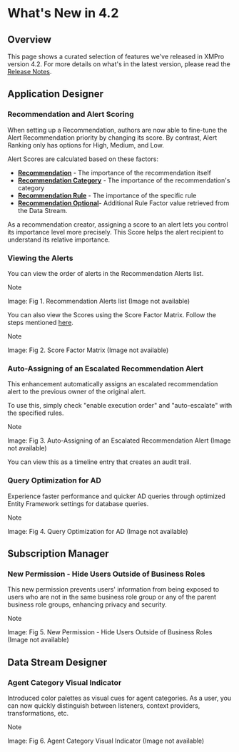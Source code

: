 # What's New in 4.2

## Overview

This page shows a curated selection of features we've released in XMPro version 4.2. For more details on what's in the latest version, please read the [Release Notes](../../release-notes/archived/v4.2.0.md).

## Application Designer

### Recommendation and Alert Scoring

When setting up a Recommendation, authors are now able to fine-tune the Alert Recommendation priority by changing its score. By contrast, Alert Ranking only has options for High, Medium, and Low.

Alert Scores are calculated based on these factors:

* [**Recommendation**](../../how-tos/recommendations/manage-recommendations.md#create-a-recommendation) [ ](../../how-tos/recommendations/manage-recommendations.md#create-a-recommendation)-  The importance of the recommendation itself
* [**Recommendation Category**](../../how-tos/manage-categories.md#adding-a-new-category)  - The importance of the recommendation's category
* [**Recommendation Rule**](../../how-tos/recommendations/create-rules.md#create-rules) -  The importance of the specific rule
* [**Recommendation Optional**](../../how-tos/recommendations/create-rules.md#create-rules)- Additional Rule Factor value retrieved from the Data Stream.&#x20;

As a recommendation creator, assigning a score to an alert lets you control its importance level more precisely. This Score helps the alert recipient to understand its relative importance.

### Viewing the Alerts

You can view the order of alerts in the Recommendation Alerts list.

> [!NOTE]
> Image: Fig 1. Recommendation Alerts list (Image not available)

You can also view the Scores using the Score Factor Matrix. Follow the steps mentioned [here](../../concepts/recommendation/recommendation-scoring.md#viewing-the-recommendation-scoring).

> [!NOTE]
> Image: Fig 2. Score Factor Matrix (Image not available)

### Auto-Assigning of an Escalated Recommendation Alert

This enhancement automatically assigns an escalated recommendation alert to the previous owner of the original alert. 

To use this, simply check "enable execution order" and "auto-escalate" with the specified rules. 

> [!NOTE]
> Image: Fig 3. Auto-Assigning of an Escalated Recommendation Alert (Image not available)

You can view this as a timeline entry that creates an audit trail.

### Query Optimization for AD

Experience faster performance and quicker AD queries through optimized Entity Framework settings for database queries.

> [!NOTE]
> Image: Fig 4. Query Optimization for AD (Image not available)

## Subscription Manager

### New Permission - Hide Users Outside of Business Roles

This new permission prevents users' information from being exposed to users who are not in the same business role group or any of the parent business role groups, enhancing privacy and security.

> [!NOTE]
> Image: Fig 5. New Permission - Hide Users Outside of Business Roles (Image not available)

## Data Stream Designer

### Agent Category Visual Indicator

Introduced color palettes as visual cues for agent categories. As a user, you can now quickly distinguish between listeners, context providers, transformations, etc.

> [!NOTE]
> Image: Fig 6. Agent Category Visual Indicator (Image not available)
